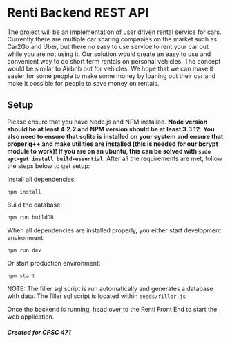 # Renti Backend REST API

The project will be an implementation of user driven rental service for cars. Currently there are multiple car sharing companies on the market such as Car2Go and Uber, but there no easy to use service to rent your car out while you are not using it. Our solution would create an easy to use and convenient way to do short term rentals on personal vehicles. The concept would be similar to Airbnb but for vehicles. We hope that we can make it easier for some people to make some money by loaning out their car and make it possible for people to save money on rentals.

## Setup

Please ensure that you have Node.js and NPM installed. **Node version should be at least 4.2.2 and NPM version should be at least 3.3.12**. **You also need to ensure that sqlite is installed on your system and ensure that proper g++ and make utilities are installed (this is needed for our bcrypt module to work)! If you are on an ubuntu, this can be solved with `sudo apt-get install build-essential`**. After all the requirements are met, follow the steps below to get setup:

Install all dependencies:
```
npm install
```
Build the database:
```
npm run buildDB
```
When all dependencies are installed properly, you either start development environment:
```
npm run dev
```
Or start production environment:
```
npm start
```

NOTE: The filler sql script is run automatically and generates a database with data. The filler sql script is located within `seeds/filler.js`

Once the backend is running, head over to the Renti Front End to start the web application.

##### Created for CPSC 471

